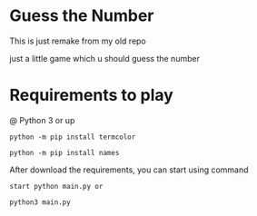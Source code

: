 # Guess the Number
This is just remake from my old repo

just a little game which u should guess the number

# Requirements to play 

@ Python 3 or up

    python -m pip install termcolor

    python -m pip install names
  

After download the requirements, you can start using command

    start python main.py or
    
    python3 main.py

